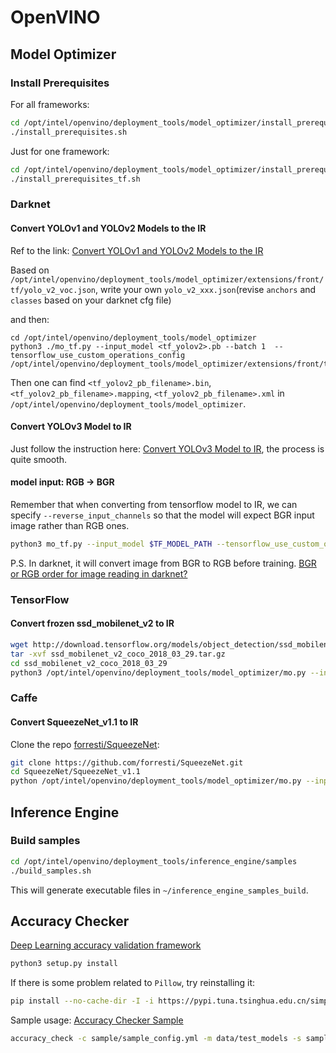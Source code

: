 # OpenVINO

## Model Optimizer

### Install Prerequisites
For all frameworks:

```sh
cd /opt/intel/openvino/deployment_tools/model_optimizer/install_prerequisites
./install_prerequisites.sh
```

Just for one framework:

```sh
cd /opt/intel/openvino/deployment_tools/model_optimizer/install_prerequisites
./install_prerequisites_tf.sh
```

### Darknet 
#### Convert YOLOv1 and YOLOv2 Models to the IR
Ref to the link: [Convert YOLOv1 and YOLOv2 Models to the IR](https://docs.openvinotoolkit.org/latest/_docs_MO_DG_prepare_model_convert_model_tf_specific_Convert_YOLO_From_Tensorflow.html#convert_yolov1_and_yolov2_models_to_the_ir)

Based on `/opt/intel/openvino/deployment_tools/model_optimizer/extensions/front/tf/yolo_v2_voc.json`, write your own `yolo_v2_xxx.json`(revise `anchors` and `classes` based on your darknet cfg file)

and then:

```
cd /opt/intel/openvino/deployment_tools/model_optimizer
python3 ./mo_tf.py --input_model <tf_yolov2>.pb --batch 1  --tensorflow_use_custom_operations_config /opt/intel/openvino/deployment_tools/model_optimizer/extensions/front/tf/<custom_yolov2>.json
```

Then one can find `<tf_yolov2_pb_filename>.bin`, `<tf_yolov2_pb_filename>.mapping`, `<tf_yolov2_pb_filename>.xml` in `/opt/intel/openvino/deployment_tools/model_optimizer`.

#### Convert YOLOv3 Model to IR
Just follow the instruction here: [Convert YOLOv3 Model to IR](https://docs.openvinotoolkit.org/latest/_docs_MO_DG_prepare_model_convert_model_tf_specific_Convert_YOLO_From_Tensorflow.html#yolov3-to-ir), the process is quite smooth.

#### model input: RGB -> BGR
Remember that when converting from tensorflow model to IR, we can specify `--reverse_input_channels` so that the model will expect BGR input image rather than RGB ones.
```sh
python3 mo_tf.py --input_model $TF_MODEL_PATH --tensorflow_use_custom_operations_config $JSON_PATH --batch 1 --reverse_input_channels
```

P.S. In darknet, it will convert image from BGR to RGB before training. [BGR or RGB order for image reading in darknet?](https://github.com/pjreddie/darknet/issues/427)

### TensorFlow
#### Convert frozen ssd_mobilenet_v2 to IR
```sh
wget http://download.tensorflow.org/models/object_detection/ssd_mobilenet_v2_coco_2018_03_29.tar.gz
tar -xvf ssd_mobilenet_v2_coco_2018_03_29.tar.gz
cd ssd_mobilenet_v2_coco_2018_03_29
python3 /opt/intel/openvino/deployment_tools/model_optimizer/mo.py --input_model frozen_inference_graph.pb --tensorflow_object_detection_api_pipeline_config pipeline.config --reverse_input_channels --tensorflow_use_custom_operations_config /opt/intel/openvino/deployment_tools/model_optimizer/extensions/front/tf/ssd_v2_support.json
```

### Caffe
#### Convert SqueezeNet_v1.1 to IR
Clone the repo [forresti/SqueezeNet](https://github.com/forresti/SqueezeNet.git):
```sh
git clone https://github.com/forresti/SqueezeNet.git
cd SqueezeNet/SqueezeNet_v1.1
python /opt/intel/openvino/deployment_tools/model_optimizer/mo.py --input_model squeezenet_v1.1.caffemodel --input_proto deploy.prototxt # --mean_values "data(123.68,116.779,103.939)" --scale_values "data(127.5)"
```

## Inference Engine
### Build samples
```sh
cd /opt/intel/openvino/deployment_tools/inference_engine/samples
./build_samples.sh
```
This will generate executable files in `~/inference_engine_samples_build`.

## Accuracy Checker
[Deep Learning accuracy validation framework](https://docs.openvinotoolkit.org/latest/_tools_accuracy_checker_README.html)
```sh
python3 setup.py install
```
If there is some problem related to `Pillow`, try reinstalling it:
```sh
pip install --no-cache-dir -I -i https://pypi.tuna.tsinghua.edu.cn/simple pillow
```
Sample usage:
[Accuracy Checker Sample](https://docs.openvinotoolkit.org/latest/_tools_accuracy_checker_sample_README.html)
```sh
accuracy_check -c sample/sample_config.yml -m data/test_models -s sample
```
